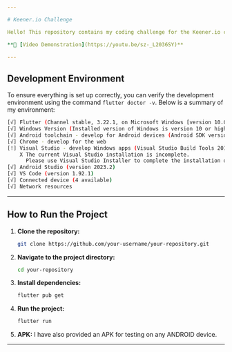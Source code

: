 ```yaml
---

# Keener.io Challenge

Hello! This repository contains my coding challenge for the Keener.io company. It was an excellent opportunity to showcase my programming skills.

**🎥 [Video Demonstration](https://youtu.be/sz-_L2036SY)**

---
```


## Development Environment

To ensure everything is set up correctly, you can verify the development environment using the command `flutter doctor -v`. Below is a summary of my environment:

```bash
[√] Flutter (Channel stable, 3.22.1, on Microsoft Windows [version 10.0.22631.3880], locale pt-BR)
[√] Windows Version (Installed version of Windows is version 10 or higher)
[√] Android toolchain - develop for Android devices (Android SDK version 34.0.0)
[√] Chrome - develop for the web
[!] Visual Studio - develop Windows apps (Visual Studio Build Tools 2019 16.11.36)
    X The current Visual Studio installation is incomplete.
      Please use Visual Studio Installer to complete the installation or reinstall Visual Studio.
[√] Android Studio (version 2023.2)
[√] VS Code (version 1.92.1)
[√] Connected device (4 available)
[√] Network resources
```
---

## How to Run the Project

1. **Clone the repository:**
   ```bash
   git clone https://github.com/your-username/your-repository.git
   ```
   
2. **Navigate to the project directory:**
   ```bash
   cd your-repository
   ```
   
3. **Install dependencies:**
   ```bash
   flutter pub get
   ```
   
4. **Run the project:**
   ```bash
   flutter run
   ```
   
5. **APK:**
   I have also provided an APK for testing on any ANDROID device.
   
---

